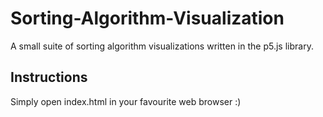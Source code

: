 # Sorting-Algorithm-Visualization
A small suite of sorting algorithm visualizations written in the p5.js library.

## Instructions

Simply open index.html in your favourite web browser :)